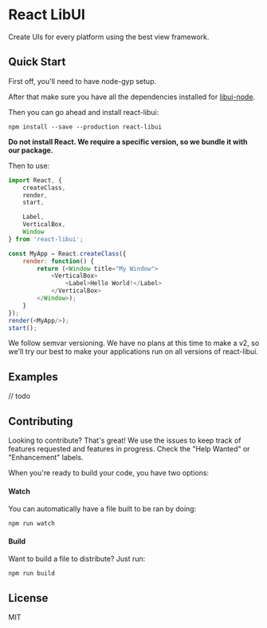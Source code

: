 # React LibUI
Create UIs for every platform using the best view framework.

## Quick Start

First off, you'll need to have node-gyp setup.

After that make sure you have all the dependencies installed for [libui-node](https://github.com/parro-it/libui-node).

Then you can go ahead and install react-libui:
```
npm install --save --production react-libui
```
**Do not install React. We require a specific version, so we bundle it with our package.**

Then to use:
```javascript
import React, {
    createClass,
    render,
    start,

    Label,
    VerticalBox,
    Window
} from 'react-libui';

const MyApp = React.createClass({
    render: function() {
        return (<Window title="My Window">
            <VerticalBox>
                <Label>Hello World!</Label>
            </VerticalBox>
        </Window>);
    }
});
render(<MyApp/>);
start();
```

We follow semvar versioning.
We have no plans at this time to make a v2, so we'll try our best to make your applications run on all versions of react-libui.

## Examples

// todo

## Contributing

Looking to contribute? That's great! We use the issues to keep track of features requested and features in progress. Check the "Help Wanted" or "Enhancement" labels.

When you're ready to build your code, you have two options:

#### Watch

You can automatically have a file built to be ran by doing:
```
npm run watch
```

#### Build

Want to build a file to distribute? Just run:
```
npm run build
```

## License

MIT

